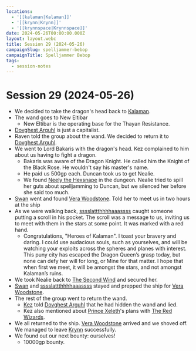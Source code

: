```yaml
---
locations:
  - '[[kalaman|Kalaman]]'
  - '[[krynn|Krynn]]'
  - '[[krynnspace|Krynnspace]]'
date: 2024-05-26T00:00:00.000Z
layout: layout.webc
title: Session 29 (2024-05-26)
campaignSlug: spelljammer-bebop
campaignTitle: Spelljammer Bebop
tags:
  - session-notes
---
```

# Session 29 (2024-05-26)

- We decided to take the dragon's head back to [Kalaman](kalaman.md).
- The wand goes to New Eltibar
	- New Eltibar is the operating base for the Thayan Resistance.
- [Dovghest Arguhl](dovghest-arghul.md) is just a capitalist.
- Raven told the group about the wand. We decided to return it to [Dovghest Arguhl](dovghest-arghul.md).
- We went to Lord Bakaris with the dragon's head. Kez complained to him about us having to fight a dragon.
	- Bakaris was aware of the Dragon Knight. He called him the Knight of the Black Rose. He wouldn't say his master's name.
	- He paid us 500gp each. Duncan took us to get Nealie.
	- We found [Neely the Hexsnape](neely-the-hex-snape.md) in the dungeon. Nealie tried to spill her guts about spelljamming to Duncan, but we silenced her before she said too much.
- [Swan](swan.md) went and found [Vera Woodstone](vera-woodstone.md). Told her to meet us in two hours at the ship
- As we were walking back, [sssslattthhhhaaassss](sssslattthhhhaaassss.md) caught someone putting a scroll in his pocket. The scroll was a message to us, inviting us to meet with them in the stars at some point. It was marked with a red hand.
	- Congratulations, "Heroes of Kalaman". I toast your bravery and daring. I could use audacious souls, such as yourselves, and will be watching your exploits across the spheres and planes with interest. This puny city has escaped the Dragon Queen’s grasp today, but none can defy her will for long, or Mine for that matter. I hope that when first we meet, it will be amongst the stars, and not amongst Kalaman’s ruins.
- We took Nealie back to [The Second Wind](the-second-wind.md) and secured her.
- [Swan](swan.md) and [sssslattthhhhaaassss](sssslattthhhhaaassss.md) stayed and prepped the ship for [Vera Woodstone](vera-woodstone.md).
- The rest of the group went to return the wand.
	- [Kez](kez-bardaux.md) told [Dovghest Arguhl](dovghest-arghul.md) that he had hidden the wand and lied.
	- Kez also mentioned about [Prince Xeleth](prince-xeleth.md)'s plans with [The Red Wizards](the-red-wizards.md).
- We all returned to the ship. [Vera Woodstone](vera-woodstone.md) arrived and we shoved off. We managed to leave [Krynn](krynn.md) successfully.
- We found out our next bounty: ourselves!
	- 10000gp bounty.
